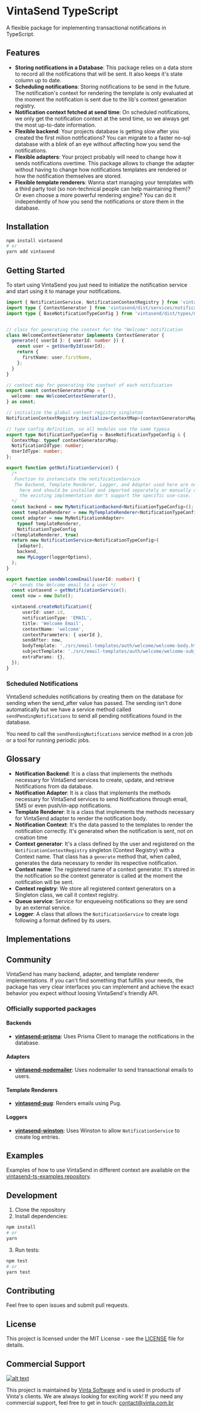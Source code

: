 # VintaSend TypeScript

A flexible package for implementing transactional notifications in TypeScript.

## Features

* **Storing notifications in a Database**: This package relies on a data store to record all the notifications that will be sent. It also keeps it's state column up to date.
* **Scheduling notifications**: Storing notifications to be send in the future. The notification's context for rendering the template is only evaluated at the moment the notification is sent due to the lib's context generation registry.
* **Notification context fetched at send time**: On scheduled notifications, we only get the notification context at the send time, so we always get the most up-to-date information.
* **Flexible backend**: Your projects database is getting slow after you created the first milion notifications? You can migrate to a faster no-sql database with a blink of an eye without affecting how you send the notifications.
* **Flexible adapters**: Your project probably will need to change how it sends notifications overtime. This package allows to change the adapter without having to change how notifications templates are rendered or how the notification themselves are stored.
* **Flexible template renderers**: Wanna start managing your templates with a third party tool (so non-technical people can help maintaining them)? Or even choose a more powerful rendering engine? You can do it independently of how you send the notifications or store them in the database.

## Installation

```bash
npm install vintasend
# or
yarn add vintasend
```

## Getting Started

To start using VintaSend you just need to initialize the notification service and start using it to manage your notifications.


```typescript
import { NotificationService, NotificationContextRegistry } from 'vintasend/dist/index.js';
import type { ContextGenerator } from 'vintasend/dist/services/notification-context-registry';
import type { BaseNotificationTypeConfig } from 'vintasend/dist/types/notification-type-config';


// class for generating the context for the "Welcome" notification
class WelcomeContextGenerator implements ContextGenerator {
  generate({ userId }: { userId: number }) {
    const user = getUserById(userId);
    return {
      firstName: user.firstName,
    };
  }
}

// context map for generating the context of each notification
export const contextGeneratorsMap = {
  welcome: new WelcomeContextGenerator(),
} as const;

// initialize the global context registry singleton
NotificationContextRegistry.initialize<ContextMap>(contextGeneratorsMap);

// type config definition, so all modules use the same typesa 
export type NotificationTypeConfig = BaseNotificationTypeConfig & {
  ContextMap: typeof contextGeneratorsMap;
  NotificationIdType: number;
  UserIdType: number;
};

export function getNotificationService() {
  /* 
   Function to instanciate the notificationService 
   The Backend, Template Renderer, Logger, and Adapter used here are not included
     here and should be installed and imported separately or manually defined if 
     the existing implementation don't support the specific use-case.
  */
  const backend = new MyNotificationBackend<NotificationTypeConfig>();
  const templateRenderer = new MyTemplateRenderer<NotificationTypeConfig>();
  const adapter = new MyNotificationAdapter<
    typeof templateRenderer,
    NotificationTypeConfig
  >(templateRenderer, true)
  return new NotificationService<NotificationTypeConfig>(
    [adapter],
    backend,
    new MyLogger(loggerOptions),
  );
}

export function sendWelcomeEmail(userId: number) {
  /* sends the Welcome email to a user */
  const vintasend = getNotificationService();
  const now = new Date();

  vintasend.createNotification({
      userId: user.id,
      notificationType: 'EMAIL',
      title: 'Welcome Email',
      contextName: 'welcome',
      contextParameters: { userId },
      sendAfter: now,
      bodyTemplate: './src/email-templates/auth/welcome/welcome-body.html.template',
      subjectTemplate: './src/email-templates/auth/welcome/welcome-subject.txt.template',
      extraParams: {},
  });
} 
```

### Scheduled Notifications

VintaSend schedules notifications by creating them on the database for sending when the send_after value has passed. The sending isn't done automatically but we have a service method called `sendPendingNotifications` to send all pending notifications found in the database.

You need to call the `sendPendingNotifications` service method in a cron job or a tool for running periodic jobs.

## Glossary

* **Notification Backend**: It is a class that implements the methods necessary for VintaSend services to create, update, and retrieve Notifications from da database.
* **Notification Adapter**: It is a class that implements the methods necessary for VintaSend services to send Notifications through email, SMS or even push/in-app notifications.
* **Template Renderer**: It is a class that implements the methods necessary for VintaSend adapter to render the notification body.
* **Notification Context**: It's the data passed to the templates to render the notification correctly. It's generated when the notification is sent, not on creation time
* **Context generator**: It's a class defined by the user and registered on the `NotificationContextRegistry` singleton (Context Registry) with a Context name. That class has a `generate` method that, when called, generates the data necessary to render its respective notification.
* **Context name**: The registered name of a context generator. It's stored in the notification so the context generator is called at the moment the notification will be sent.
* **Context registry**: We store all registered context generators on a Singleton class, we call it context registry. 
* **Queue service**: Service for enqueueing notifications so they are send by an external service.
* **Logger**: A class that allows the `NotificationService` to create logs following a format defined by its users.  


## Implementations


## Community

VintaSend has many backend, adapter, and template renderer implementations. If you can't find something that fulfills your needs, the package has very clear interfaces you can implement and achieve the exact behavior you expect without loosing VintaSend's friendly API.

### Officially supported packages 

#### Backends

* **[vintasend-prisma](https://github.com/vintasoftware/vintasend-prisma/)**: Uses Prisma Client to manage the notifications in the database.

#### Adapters

* **[vintasend-nodemailer](https://github.com/vintasoftware/vintasend-nodemailer/)**: Uses nodemailer to send transactional emails to users. 

#### Template Renderers
* **[vintasend-pug](https://github.com/vintasoftware/vintasend-pug/)**: Renders emails using Pug.

#### Loggers
* **[vintasend-winston](https://github.com/vintasoftware/vintasend-winston/)**: Uses Winston to allow `NotificationService` to create log entries.

## Examples

Examples of how to use VintaSend in different context are available on the [vintasend-ts-examples repository](https://github.com/vintasoftware/vintasend-ts-examples).

## Development

1. Clone the repository
2. Install dependencies:
```bash
npm install
# or
yarn
```
3. Run tests:
```bash
npm test
# or
yarn test
```

## Contributing

Feel free to open issues and submit pull requests.

## License

This project is licensed under the MIT License - see the [LICENSE](LICENSE) file for details.

## Commercial Support

[![alt text](https://avatars2.githubusercontent.com/u/5529080?s=80&v=4 'Vinta Logo')](https://www.vinta.com.br/)

This project is maintained by [Vinta Software](https://www.vinta.com.br/) and is used in products of Vinta's clients. We are always looking for exciting work! If you need any commercial support, feel free to get in touch: contact@vinta.com.br
